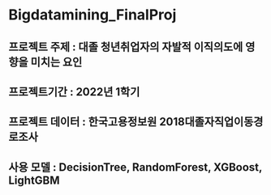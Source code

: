 # Bigdatamining_FinalProj
## 프로젝트 주제 : 대졸 청년취업자의 자발적 이직의도에 영향을 미치는 요인
## 프로젝트기간 : 2022년 1학기
## 프로젝트 데이터 : 한국고용정보원 2018대졸자직업이동경로조사

## 사용 모델 : DecisionTree, RandomForest, XGBoost, LightGBM
